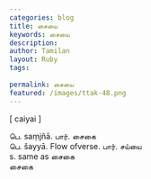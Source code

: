 ```yaml
---
categories: blog
title: சையை
keywords: சையை
description: 
author: Tamilan
layout: Ruby
tags: 
 
permalink: சையை
featured: /images/ttak-48.png
---
```

  
[ caiyai ]  
  
பெ. saṃjñā. பார். சைகை  
பெ. šayyā. Flow ofverse. பார். சய்யை  
s. same as சைகை  
சைகை